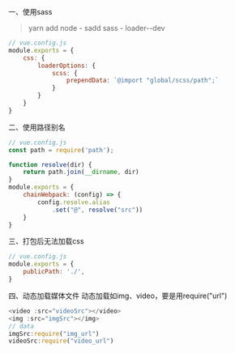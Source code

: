 一、使用sass

> yarn add node - sadd sass - loader--dev

``` JavaScript
// vue.config.js
module.exports = {
    css: {
        loaderOptions: {
            scss: {
                prependData: `@import "global/scss/path";` 
            }
        }
    }
}
```

二、使用路径别名

``` JavaScript
// vue.config.js
const path = require('path');

function resolve(dir) {
    return path.join(__dirname, dir)
}
module.exports = {
    chainWebpack: (config) => {
        config.resolve.alias
            .set("@", resolve("src"))
    }
}
```

三、打包后无法加载css

``` JavaScript
// vue.config.js
module.exports = {
    publicPath: './',
}
```

四、动态加载媒体文件
动态加载如img、video，要是用require("url")

``` JavaScript
<video :src="videoSrc"></video>
<img :src="imgSrc"></img>
// data
imgSrc:require("img_url")
videoSrc:require("video_url")
```


